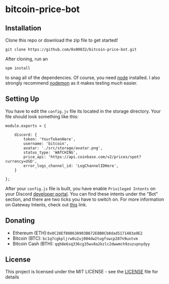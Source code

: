 # bitcoin-price-bot
## Installation

Clone this repo or download the zip file to get started!
```
git clone https://github.com/0x00032/bitcoin-price-bot.git
```
After cloning, run an
```
npm install
```
to snag all of the dependencies. Of course, you need [node](https://nodejs.org/en/) installed. I also strongly recommend [nodemon](https://www.npmjs.com/package/nodemon) as it makes testing *much* easier.

## Setting Up

You have to edit the `config.js` file its located in the storage directory. Your file should look something like this:
```
module.exports = {

    discord: {
        token: 'YourTokenHere',
        username: 'bitcoin',
        avatar: './src/storage/avatar.png',
        status_type: 'WATCHING',
        price_api: 'https://api.coinbase.com/v2/prices/spot?currency=USD',
        error_logs_channel_id: 'LogChannelIDHere',
    }

};
```

After your `config.js` file is built, you have enable `Privileged Intents` on your Discord [developer portal](https://discordapp.com/developers/applications/). You can find these intents under the "Bot" section, and there are two ticks you have to switch on. For more information on Gateway Intents, check out [this](https://discordjs.guide/popular-topics/intents.html#the-intents-bit-field-wrapper) link.

## Donating

- Ethereum (ETH):`0x0C28Ef808638903B672E8B0Cb8dad5171483a9E2`
- Bitcoin (BTC): `bc1q7cgkpljrw0u2uj004dw2tugfswcp287n9uxtvm`
- Bitcoin Cash (BTH): `qqh8e6sq336cg35wv8a2kzlc2dwwmch9zuzvpnydyy`

## License

This project is licensed under the MIT LICENSE - see the [LICENSE](LICENSE) file for details
